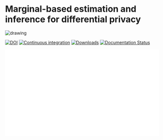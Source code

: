 # Marginal-based estimation and inference for differential privacy

<img src="pgm-logo.png" alt="drawing" width="123"/>

[![DOI](https://zenodo.org/badge/DOI/10.5281/zenodo.5548533.svg)](https://doi.org/10.5281/zenodo.5548533)
[![Continuous integration](https://github.com/ryan112358/private-pgm/actions/workflows/main.yml/badge.svg)](https://github.com/ryan112358/private-pgm/actions/workflows/main.yml)
[![Downloads](https://pepy.tech/badge/private-pgm)](https://pepy.tech/project/private-pgm)
[![Documentation Status](https://app.readthedocs.org/projects/private-pgm/badge/?version=latest)](https://private-pgm.readthedocs.io/en/latest/)

<img src="https://github.com/ryan112358/ryan112358/blob/main/metrics.private-pgm.svg" alg="drawing" width=500/>
